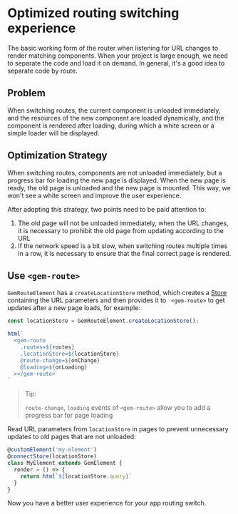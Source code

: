 # Optimized routing switching experience

The basic working form of the router when listening for URL changes to render matching components. When your project is large enough, we need to separate the code and load it on demand.
In general, it's a good idea to separate code by route.

## Problem

When switching routes, the current component is unloaded immediately, and the resources of the new component are loaded dynamically, and the component is rendered after loading, during which a white screen or a simple loader will be displayed.

## Optimization Strategy

When switching routes, components are not unloaded immediately, but a progress bar for loading the new page is displayed. When the new page is ready, the old page is unloaded and the new page is mounted.
This way, we won't see a white screen and improve the user experience.

After adopting this strategy, two points need to be paid attention to:

1. The old page will not be unloaded immediately, when the URL changes, it is necessary to prohibit the old page from updating according to the URL
2. If the network speed is a bit slow, when switching routes multiple times in a row, it is necessary to ensure that the final correct page is rendered.

## Use `<gem-route>`

`GemRouteElement` has a `createLocationStore` method, which creates a [Store](../001-guide/001-basic/003-global-state-management.md) containing the URL parameters and then provides it to ` <gem-route>` to get updates after a new page loads, for example:

```ts
const locationStore = GemRouteElement.createLocationStore();

html`
  <gem-route
    .routes=${routes}
    .locationStore=${locationStore}
    @route-change=${onChange}
    @loading=${onLoading}
  ></gem-route>
`
```

> Tip:
>
> `route-change`, `loading` events of `<gem-route>` allow you to add a progress bar for page loading
> 
Read URL parameters from `locationStore` in pages to prevent unnecessary updates to old pages that are not unloaded:

```ts
@customElement('my-element')
@connectStore(locationStore)
class MyElement extends GemElement {
  render = () => {
    return html`${locationStore.query}`
  }
}
```

Now you have a better user experience for your app routing switch.